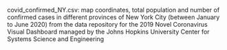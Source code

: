 
covid_confirmed_NY.csv: map coordinates, total population and number of confirmed cases in different provinces of New York City (between January to June 2020) from the data repository for the 2019 Novel Coronavirus Visual Dashboard managed by the Johns Hopkins University Center for Systems Science and Engineering


